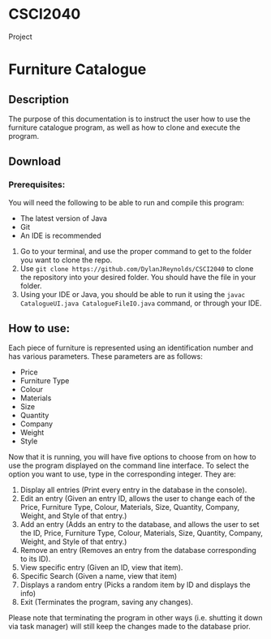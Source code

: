 # CSCI2040
Project

# Furniture Catalogue

## Description
The purpose of this documentation is to instruct the user how to use the furniture catalogue program, as well as how to clone and execute the program.

## Download

### Prerequisites:

You will need the following to be able to run and compile this program:
- The latest version of Java
- Git
- An IDE is recommended


1. Go to your terminal, and use the proper command to get to the folder you want to clone the repo.
2. Use `git clone https://github.com/DylanJReynolds/CSCI2040` to clone the repository into your desired folder. You should have the file in your folder.
3. Using your IDE or Java, you should be able to run it using the `javac CatalogueUI.java CatalogueFileIO.java` command, or through your IDE.

## How to use:

Each piece of furniture is represented using an identification number and has various parameters. These parameters are as follows:
- Price
- Furniture Type
- Colour
- Materials
- Size
- Quantity
- Company
- Weight
- Style

Now that it is running, you will have five options to choose from on how to use the program displayed on the command line interface. To select the option you want to use, type in the corresponding integer. They are:

1. Display all entries (Print every entry in the database in the console).
2. Edit an entry (Given an entry ID, allows the user to change each of the Price, Furniture Type, Colour, Materials, Size, Quantity, Company, Weight, and Style of that entry.)
3. Add an entry (Adds an entry to the database, and allows the user to set the ID, Price, Furniture Type, Colour, Materials, Size, Quantity, Company, Weight, and Style of that entry.)
4. Remove an entry (Removes an entry from the database corresponding to its ID).
5. View specific entry (Given an ID, view that item).
6. Specific Search (Given a name, view that item)
7. Displays a random entry (Picks a random item by ID and displays the info)
8. Exit (Terminates the program, saving any changes).

Please note that terminating the program in other ways (i.e. shutting it down via task manager) will still keep the changes made to the database prior.


